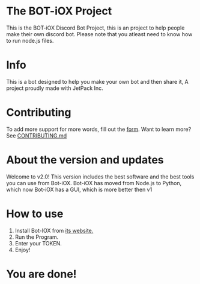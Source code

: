 # The BOT-iOX Project
This is the BOT-iOX Discord Bot Project, this is an project to help people make their own discord bot.
Please note that you atleast need to know how to run node.js files. 
# Info
This is a bot designed to help you make your own bot and then share it, A project proudly made with JetPack Inc.

# Contributing
To add more support for more words, fill out the [form](https://forms.gle/cCwuWSkNXt8ZMjyZ9). Want to learn more? See [CONTRIBUTING.md](CONTRIBUTING.md)

# About the version and updates
Welcome to v2.0! This version includes the best software and the best tools you can use from Bot-iOX. Bot-iOX has moved from Node.js to Python, which now Bot-iOX has a GUI, which is more better then v1 
	
# How to use
1. Install Bot-IOX from [its website.](https://bit.ly/bot-iox)
2. Run the Program.
3. Enter your TOKEN. 
4. Enjoy!

# You are done!
